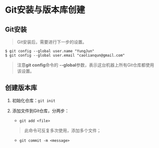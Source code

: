 # Git安装与版本库创建
## Git安装
> Git安装后，需要进行下一步的设置。
```shell
$ git config --global user.name "YungJun"
$ git config --global user.email "caolianqun@gmail.com"
```
> 注意**git config**命令的 **--global**参数，表示这台机器上所有Git仓库都使用该设置。

## 创建版本库
1. 初始化仓库：`git init`

2. 添加文件到Git仓库，分两步：
   + `git add <file>`
    > 此命令可反复多次使用，添加多个文件；
   + `git commit -m <message>`